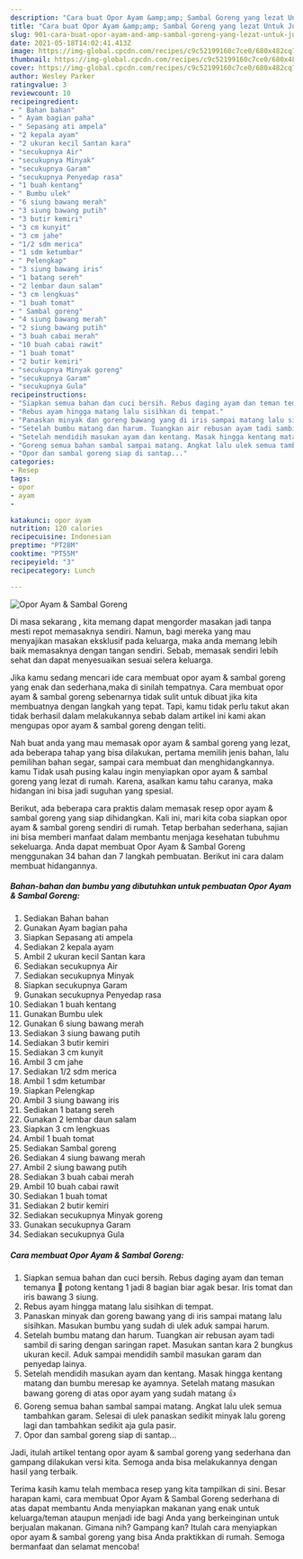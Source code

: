 ```yaml
---
description: "Cara buat Opor Ayam &amp;amp; Sambal Goreng yang lezat Untuk Jualan"
title: "Cara buat Opor Ayam &amp;amp; Sambal Goreng yang lezat Untuk Jualan"
slug: 901-cara-buat-opor-ayam-and-amp-sambal-goreng-yang-lezat-untuk-jualan
date: 2021-05-18T14:02:41.413Z
image: https://img-global.cpcdn.com/recipes/c9c52199160c7ce0/680x482cq70/opor-ayam-sambal-goreng-foto-resep-utama.jpg
thumbnail: https://img-global.cpcdn.com/recipes/c9c52199160c7ce0/680x482cq70/opor-ayam-sambal-goreng-foto-resep-utama.jpg
cover: https://img-global.cpcdn.com/recipes/c9c52199160c7ce0/680x482cq70/opor-ayam-sambal-goreng-foto-resep-utama.jpg
author: Wesley Parker
ratingvalue: 3
reviewcount: 10
recipeingredient:
- " Bahan bahan"
- " Ayam bagian paha"
- " Sepasang ati ampela"
- "2 kepala ayam"
- "2 ukuran kecil Santan kara"
- "secukupnya Air"
- "secukupnya Minyak"
- "secukupnya Garam"
- "secukupnya Penyedap rasa"
- "1 buah kentang"
- " Bumbu ulek"
- "6 siung bawang merah"
- "3 siung bawang putih"
- "3 butir kemiri"
- "3 cm kunyit"
- "3 cm jahe"
- "1/2 sdm merica"
- "1 sdm ketumbar"
- " Pelengkap"
- "3 siung bawang iris"
- "1 batang sereh"
- "2 lembar daun salam"
- "3 cm lengkuas"
- "1 buah tomat"
- " Sambal goreng"
- "4 siung bawang merah"
- "2 siung bawang putih"
- "3 buah cabai merah"
- "10 buah cabai rawit"
- "1 buah tomat"
- "2 butir kemiri"
- "secukupnya Minyak goreng"
- "secukupnya Garam"
- "secukupnya Gula"
recipeinstructions:
- "Siapkan semua bahan dan cuci bersih. Rebus daging ayam dan teman temanya 🤭 potong kentang 1 jadi 8 bagian biar agak besar. Iris tomat dan iris bawang 3 siung."
- "Rebus ayam hingga matang lalu sisihkan di tempat."
- "Panaskan minyak dan goreng bawang yang di iris sampai matang lalu sisihkan. Masukan bumbu yang sudah di ulek aduk sampai harum."
- "Setelah bumbu matang dan harum. Tuangkan air rebusan ayam tadi sambil di saring dengan saringan rapet. Masukan santan kara 2 bungkus ukuran kecil. Aduk sampai mendidih sambil masukan garam dan penyedap lainya."
- "Setelah mendidih masukan ayam dan kentang. Masak hingga kentang matang dan bumbu meresap ke ayamnya. Setelah matang masukan bawang goreng di atas opor ayam yang sudah matang 👍"
- "Goreng semua bahan sambal sampai matang. Angkat lalu ulek semua tambahkan garam. Selesai di ulek panaskan sedikit minyak lalu goreng lagi dan tambahkan sedikit aja gula pasir."
- "Opor dan sambal goreng siap di santap..."
categories:
- Resep
tags:
- opor
- ayam
- 

katakunci: opor ayam  
nutrition: 120 calories
recipecuisine: Indonesian
preptime: "PT28M"
cooktime: "PT55M"
recipeyield: "3"
recipecategory: Lunch

---
```



![Opor Ayam &amp; Sambal Goreng](https://img-global.cpcdn.com/recipes/c9c52199160c7ce0/680x482cq70/opor-ayam-sambal-goreng-foto-resep-utama.jpg)

Di masa  sekarang , kita memang dapat mengorder masakan jadi tanpa mesti repot memasaknya sendiri. Namun, bagi mereka yang mau menyajikan masakan eksklusif pada keluarga, maka anda memang lebih baik memasaknya dengan tangan sendiri. Sebab, memasak sendiri lebih sehat dan dapat menyesuaikan sesuai selera keluarga.

Jika kamu sedang mencari ide cara membuat opor ayam &amp; sambal goreng yang enak dan sederhana,maka di sinilah tempatnya. Cara membuat opor ayam &amp; sambal goreng  sebenarnya tidak sulit untuk dibuat jika kita membuatnya dengan langkah yang tepat. Tapi, kamu tidak perlu takut akan tidak berhasil dalam melakukannya 
sebab dalam artikel ini kami akan mengupas opor ayam &amp; sambal goreng dengan teliti.  



Nah buat anda yang mau memasak opor ayam &amp; sambal goreng yang lezat, ada beberapa tahap yang bisa dilakukan, pertama memilih jenis bahan, lalu pemilihan bahan segar, sampai cara membuat dan menghidangkannya. kamu Tidak usah pusing kalau ingin menyiapkan opor ayam &amp; sambal goreng yang lezat di rumah. Karena, asalkan kamu  tahu caranya, maka hidangan ini bisa jadi suguhan yang spesial.

Berikut, ada beberapa cara praktis  dalam memasak resep opor ayam &amp; sambal goreng yang siap dihidangkan. Kali ini, mari kita coba siapkan opor ayam &amp; sambal goreng sendiri di rumah. Tetap berbahan sederhana, sajian ini bisa memberi manfaat dalam membantu menjaga kesehatan tubuhmu sekeluarga. Anda dapat membuat Opor Ayam &amp; Sambal Goreng menggunakan 34 bahan dan 7 langkah pembuatan. Berikut ini cara dalam membuat hidangannya.

<!--inarticleads1-->

##### Bahan-bahan dan bumbu yang dibutuhkan untuk pembuatan Opor Ayam &amp; Sambal Goreng:

1. Sediakan  Bahan bahan
1. Gunakan  Ayam bagian paha
1. Siapkan  Sepasang ati ampela
1. Sediakan 2 kepala ayam
1. Ambil 2 ukuran kecil Santan kara
1. Sediakan secukupnya Air
1. Sediakan secukupnya Minyak
1. Siapkan secukupnya Garam
1. Gunakan secukupnya Penyedap rasa
1. Sediakan 1 buah kentang
1. Gunakan  Bumbu ulek
1. Gunakan 6 siung bawang merah
1. Sediakan 3 siung bawang putih
1. Sediakan 3 butir kemiri
1. Sediakan 3 cm kunyit
1. Ambil 3 cm jahe
1. Sediakan 1/2 sdm merica
1. Ambil 1 sdm ketumbar
1. Siapkan  Pelengkap
1. Ambil 3 siung bawang iris
1. Sediakan 1 batang sereh
1. Gunakan 2 lembar daun salam
1. Siapkan 3 cm lengkuas
1. Ambil 1 buah tomat
1. Sediakan  Sambal goreng
1. Sediakan 4 siung bawang merah
1. Ambil 2 siung bawang putih
1. Sediakan 3 buah cabai merah
1. Ambil 10 buah cabai rawit
1. Sediakan 1 buah tomat
1. Sediakan 2 butir kemiri
1. Sediakan secukupnya Minyak goreng
1. Gunakan secukupnya Garam
1. Sediakan secukupnya Gula




<!--inarticleads2-->

##### Cara membuat Opor Ayam &amp; Sambal Goreng:

1. Siapkan semua bahan dan cuci bersih. Rebus daging ayam dan teman temanya 🤭 potong kentang 1 jadi 8 bagian biar agak besar. Iris tomat dan iris bawang 3 siung.
1. Rebus ayam hingga matang lalu sisihkan di tempat.
1. Panaskan minyak dan goreng bawang yang di iris sampai matang lalu sisihkan. Masukan bumbu yang sudah di ulek aduk sampai harum.
1. Setelah bumbu matang dan harum. Tuangkan air rebusan ayam tadi sambil di saring dengan saringan rapet. Masukan santan kara 2 bungkus ukuran kecil. Aduk sampai mendidih sambil masukan garam dan penyedap lainya.
1. Setelah mendidih masukan ayam dan kentang. Masak hingga kentang matang dan bumbu meresap ke ayamnya. Setelah matang masukan bawang goreng di atas opor ayam yang sudah matang 👍
1. Goreng semua bahan sambal sampai matang. Angkat lalu ulek semua tambahkan garam. Selesai di ulek panaskan sedikit minyak lalu goreng lagi dan tambahkan sedikit aja gula pasir.
1. Opor dan sambal goreng siap di santap...




Jadi, itulah artikel tentang  opor ayam &amp; sambal goreng  yang sederhana dan gampang dilakukan versi kita. Semoga anda bisa melakukannya dengan hasil yang terbaik. 

Terima kasih kamu telah membaca resep yang kita tampilkan di sini. Besar harapan kami, cara membuat  Opor Ayam &amp; Sambal Goreng sederhana di atas dapat membantu Anda menyiapkan makanan yang enak untuk keluarga/teman ataupun menjadi ide bagi Anda yang berkeinginan untuk berjualan makanan. Gimana nih? Gampang kan? Itulah cara menyiapkan opor ayam &amp; sambal goreng yang bisa Anda praktikkan di rumah. Semoga bermanfaat dan selamat mencoba!

